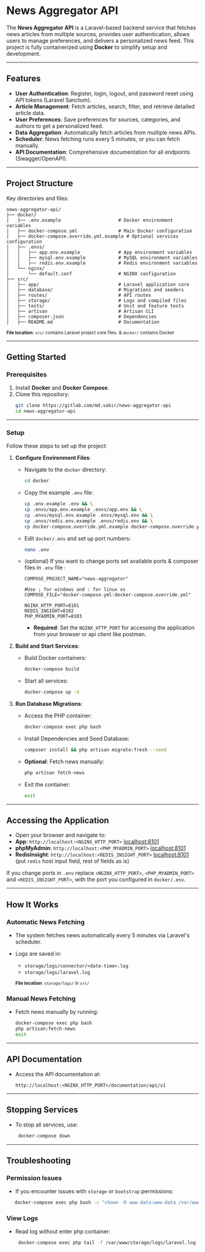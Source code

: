 # **News Aggregator API**

The **News Aggregator API** is a Laravel-based backend service that fetches news articles from multiple sources,
provides user authentication, allows users to manage preferences, and delivers a personalized news feed. This project is
fully containerized using **Docker** to simplify setup and development.

---

## **Features**

- **User Authentication**: Register, login, logout, and password reset using API tokens (Laravel Sanctum).
- **Article Management**: Fetch articles, search, filter, and retrieve detailed article data.
- **User Preferences**: Save preferences for sources, categories, and authors to get a personalized feed.
- **Data Aggregation**: Automatically fetch articles from multiple news APIs.
- **Scheduler**: News fetching runs every 5 minutes, or you can fetch manually.
- **API Documentation**: Comprehensive documentation for all endpoints (Swagger/OpenAPI).

---

## **Project Structure**

Key directories and files:

```
news-aggregator-api/
├── docker/
│   ├── .env.example                     # Docker environment variables
│   ├── docker-compose.yml               # Main Docker configuration
│   ├── docker-compose.override.yml.example # Optional services configuration
│   ├── .envs/
│   │   ├── app.env.example              # App environment variables
│   │   ├── mysql.env.example            # MySQL environment variables
│   │   ├── redis.env.example            # Redis environment variables
│   └── nginx/
│       └── default.conf                 # NGINX configuration
├── src/
│   ├── app/                             # Laravel application core
│   ├── database/                        # Migrations and seeders
│   ├── routes/                          # API routes
│   ├── storage/                         # Logs and compiled files
│   ├── tests/                           # Unit and feature tests
│   ├── artisan                          # Artisan CLI
│   ├── composer.json                    # Dependencies
│   ├── README.md                        # Documentation
```

<sub>**File location**: `src/` contains Laravel project core files. & `docker/` contains Docker</sub>

---

## **Getting Started**

### **Prerequisites**

1. Install **Docker** and **Docker Compose**.
2. Clone this repository:
   ```bash
   git clone https://gitlab.com/md.sakir/news-aggregator-api
   cd news-aggregator-api
   ```

---

### **Setup**

Follow these steps to set up the project:

1. **Configure Environment Files**:
    - Navigate to the `docker` directory:
      ```bash
      cd docker
      ```
    - Copy the example `.env` file:
      ```bash
      cp .env.example .env && \
      cp .envs/app.env.example .envs/app.env && \
      cp .envs/mysql.env.example .envs/mysql.env && \
      cp .envs/redis.env.example .envs/redis.env && \
      cp docker-compose.override.yml.example docker-compose.override.yml
      ```
    - Edit `docker/.env` and set up port numbers:
       ```bash
       nano .env
       ```
    - (optional) If you want to change ports set available ports & composer files in `.env` file :
       ```env
      COMPOSE_PROJECT_NAME="news-aggregator"
      
      #Use ; for windows and : for linux os
      COMPOSE_FILE="docker-compose.yml:docker-compose.override.yml"
        
      NGINX_HTTP_PORT=8101
      REDIS_INSIGHT=8102
      PHP_MYADMIN_PORT=8103
       ```
        - **Required**: Set the `NGINX_HTTP_PORT` for accessing the application from your browser or api client like
          postman.


2. **Build and Start Services**:
    - Build Docker containers:
      ```bash
      docker-compose build
      ```
    - Start all services:
      ```bash
      docker-compose up -d
      ```

5. **Run Database Migrations**:
    - Access the PHP container:
      ```bash
      docker-compose exec php bash
      ```
    - Install Dependencies and Seed Database:
      ```bash
      composer install && php artisan migrate:fresh --seed
      ```
    - **Optional**: Fetch news manually:
      ```bash
      php artisan fetch-news
      ```
    - Exit the container:
      ```bash
      exit
      ```

---

## **Accessing the Application**

- Open your browser and navigate to:
- **App**: `http://localhost:<NGINX_HTTP_PORT>` [localhost:8101](http://localhost:8101)
- **phpMyAdmin**: `http://localhost:<PHP_MYADMIN_PORT>` [localhost:8101](http://localhost:8102)
- **RedisInsight**: `http://localhost:<REDIS_INSIGHT_PORT>` [localhost:8101](http://localhost:8103) (put `redis` host input field, rest of fields as is)

If you change ports in `.env` replace `<NGINX_HTTP_PORT>`, `<PHP_MYADMIN_PORT>` and `<REDIS_INSIGHT_PORT>`, with the
port you configured in `docker/.env`.

---

## **How It Works**

### **Automatic News Fetching**

- The system fetches news automatically every 5 minutes via Laravel's scheduler.
- Logs are saved in:
    - `storage/logs/connector/<date-time>.log`
    - `storage/logs/laravel.log`

  <sub>**File location**: `storage/logs/` in `src/`</sub>

### **Manual News Fetching**

- Fetch news manually by running:
  ```bash
  docker-compose exec php bash
  php artisan:fetch-news
  exit
  ```

---

## **API Documentation**

- Access the API documentation at:
  ```
  http://localhost:<NGINX_HTTP_PORT>/documentation/api/v1
  ```

---

## **Stopping Services**

 - To stop all services, use:
    ```bash
     docker-compose down
    ```

---

## **Troubleshooting**

### **Permission Issues**
 - If you encounter issues with `storage` or `bootstrap` permissions:
 ```bash
    docker-compose exec php bash -c "chown -R www-data:www-data /var/www/html/storage /var/www/html/bootstrap/cache"
   ```

### **View Logs**
- Read log without enter php container:
   ```bash
    docker-compose exec php tail -f /var/www/storage/logs/laravel.log
     ```
